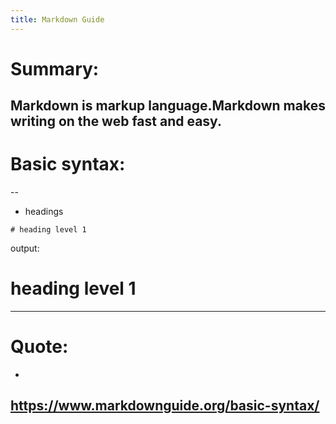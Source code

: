 ```yaml
---
title: Markdown Guide
---
```


# Summary:
  Markdown is markup language.Markdown makes writing on the web fast and easy.
---


# Basic syntax:
--
* headings

```
# heading level 1
```
output:
# heading level 1
---

# Quote:
-
<https://www.markdownguide.org/basic-syntax/>
---
